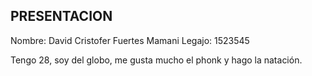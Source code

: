 ## PRESENTACION

Nombre: David Cristofer Fuertes Mamani
Legajo: 1523545

Tengo 28, soy del globo, me gusta mucho el phonk y hago la natación.
